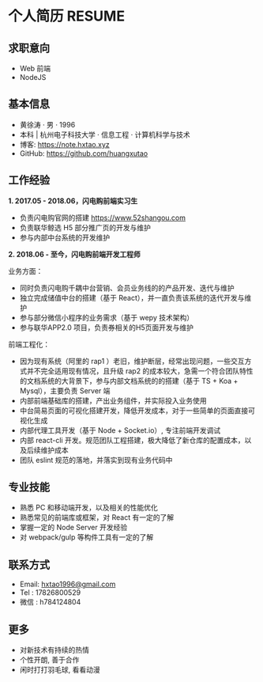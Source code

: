 # 个人简历 RESUME

## 求职意向

- Web 前端
- NodeJS

## 基本信息

- ⻩徐涛 · 男 · 1996
- 本科 | 杭州电子科技大学 · 信息工程 · 计算机科学与技术
- 博客: <https://note.hxtao.xyz>
- GitHub: <https://github.com/huangxutao>


## 工作经验

**1. 2017.05 - 2018.06，闪电购前端实习生**

- 负责闪电购官网的搭建 <https://www.52shangou.com>
- 负责联华鲸选 H5 部分推广页的开发与维护
- 参与内部中台系统的开发维护

**2. 2018.06 - 至今，闪电购前端开发工程师**

业务方面：

- 同时负责闪电购千耦中台营销、会员业务线的的产品开发、迭代与维护
- 独立完成储值中台的搭建（基于 React），并一直负责该系统的迭代开发与维护
- 参与部分微信小程序的业务需求（基于 wepy 技术架构）
- 参与联华APP2.0 项目，负责券相关的H5页面开发与维护

前端工程化：

- 因为现有系统（阿里的 rap1 ）老旧，维护断层，经常出现问题，一些交互方式并不完全适用现有情况，且升级 rap2 的成本较大，急需一个符合团队特性的文档系统的大背景下，参与内部文档系统的的搭建（基于 TS + Koa + Mysql），主要负责 Server 端
- 内部前端基础库的搭建，产出业务组件，并实际投入业务使用
- 中台简易页面的可视化搭建开发，降低开发成本，对于一些简单的页面直接可视化生成
- 内部代理工具开发（基于 Node + Socket.io）, 专注前端开发调试
- 内部 react-cli 开发。规范团队工程搭建，极大降低了新仓库的配置成本，以及后续维护成本
- 团队 eslint 规范的落地，并落实到现有业务代码中

## 专业技能

- 熟悉 PC 和移动端开发，以及相关的性能优化
- 熟悉常见的前端库或框架，对 React 有一定的了解
- 掌握一定的 Node Server 开发经验
- 对 webpack/gulp 等构件工具有一定的了解

## 联系方式

- Email: hxtao1996@gmail.com
- Tel : 17826800529
- 微信 : h784124804

## 更多

- 对新技术有持续的热情
- 个性开朗, 善于合作
- 闲时打打羽毛球, 看看动漫
